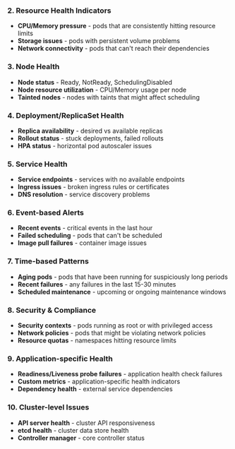 ### 2. **Resource Health Indicators**
- **CPU/Memory pressure** - pods that are consistently hitting resource limits
- **Storage issues** - pods with persistent volume problems
- **Network connectivity** - pods that can't reach their dependencies

### 3. **Node Health**
- **Node status** - Ready, NotReady, SchedulingDisabled
- **Node resource utilization** - CPU/Memory usage per node
- **Tainted nodes** - nodes with taints that might affect scheduling

### 4. **Deployment/ReplicaSet Health**
- **Replica availability** - desired vs available replicas
- **Rollout status** - stuck deployments, failed rollouts
- **HPA status** - horizontal pod autoscaler issues

### 5. **Service Health**
- **Service endpoints** - services with no available endpoints
- **Ingress issues** - broken ingress rules or certificates
- **DNS resolution** - service discovery problems

### 6. **Event-based Alerts**
- **Recent events** - critical events in the last hour
- **Failed scheduling** - pods that can't be scheduled
- **Image pull failures** - container image issues

### 7. **Time-based Patterns**
- **Aging pods** - pods that have been running for suspiciously long periods
- **Recent failures** - any failures in the last 15-30 minutes
- **Scheduled maintenance** - upcoming or ongoing maintenance windows

### 8. **Security & Compliance**
- **Security contexts** - pods running as root or with privileged access
- **Network policies** - pods that might be violating network policies
- **Resource quotas** - namespaces hitting resource limits

### 9. **Application-specific Health**
- **Readiness/Liveness probe failures** - application health check failures
- **Custom metrics** - application-specific health indicators
- **Dependency health** - external service dependencies

### 10. **Cluster-level Issues**
- **API server health** - cluster API responsiveness
- **etcd health** - cluster data store health
- **Controller manager** - core controller status
